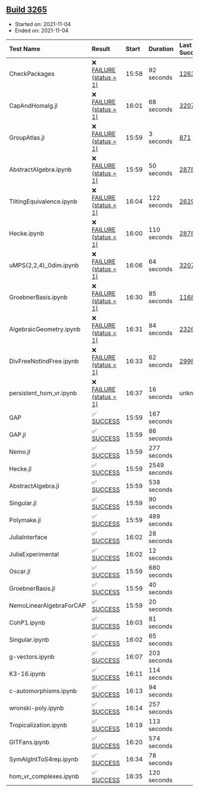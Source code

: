 ## [Build 3265](https://oscarci.mathematik.uni-kl.de/job/oscar-stable/3265/)

* Started on: 2021-11-04
* Ended on: 2021-11-04

| Test Name    | Result | Start | Duration | Last Success | First Failure |
|:-------------|:-------|:------|:---------|:-------------|:--------------|
| CheckPackages | ❌ [FAILURE (status = 1)](https://oscarci.mathematik.uni-kl.de/job/oscar-stable/3265/artifact/logs/build-3265/CheckPackages.log) | 15:58 | 92 seconds | [1263](https://oscarci.mathematik.uni-kl.de/job/oscar-stable/1263/) | [1264](https://oscarci.mathematik.uni-kl.de/job/oscar-stable/1264/) |
| CapAndHomalg.jl | ❌ [FAILURE (status = 1)](https://oscarci.mathematik.uni-kl.de/job/oscar-stable/3265/artifact/logs/build-3265/CapAndHomalg.jl.log) | 16:01 | 68 seconds | [3207](https://oscarci.mathematik.uni-kl.de/job/oscar-stable/3207/) | [3208](https://oscarci.mathematik.uni-kl.de/job/oscar-stable/3208/) |
| GroupAtlas.jl | ❌ [FAILURE (status = 1)](https://oscarci.mathematik.uni-kl.de/job/oscar-stable/3265/artifact/logs/build-3265/GroupAtlas.jl.log) | 15:59 | 3 seconds | [871](https://oscarci.mathematik.uni-kl.de/job/oscar-stable/871/) | [872](https://oscarci.mathematik.uni-kl.de/job/oscar-stable/872/) |
| AbstractAlgebra.ipynb | ❌ [FAILURE (status = 1)](https://oscarci.mathematik.uni-kl.de/job/oscar-stable/3265/artifact/logs/build-3265/AbstractAlgebra.ipynb.log) | 15:59 | 50 seconds | [2878](https://oscarci.mathematik.uni-kl.de/job/oscar-stable/2878/) | [2879](https://oscarci.mathematik.uni-kl.de/job/oscar-stable/2879/) |
| TiltingEquivalence.ipynb | ❌ [FAILURE (status = 1)](https://oscarci.mathematik.uni-kl.de/job/oscar-stable/3265/artifact/logs/build-3265/TiltingEquivalence.ipynb.log) | 16:04 | 122 seconds | [2629](https://oscarci.mathematik.uni-kl.de/job/oscar-stable/2629/) | [2630](https://oscarci.mathematik.uni-kl.de/job/oscar-stable/2630/) |
| Hecke.ipynb | ❌ [FAILURE (status = 1)](https://oscarci.mathematik.uni-kl.de/job/oscar-stable/3265/artifact/logs/build-3265/Hecke.ipynb.log) | 16:00 | 110 seconds | [2878](https://oscarci.mathematik.uni-kl.de/job/oscar-stable/2878/) | [2879](https://oscarci.mathematik.uni-kl.de/job/oscar-stable/2879/) |
| uMPS(2,2,4)_0dim.ipynb | ❌ [FAILURE (status = 1)](https://oscarci.mathematik.uni-kl.de/job/oscar-stable/3265/artifact/logs/build-3265/uMPS-2-2-4-_0dim.ipynb.log) | 16:06 | 64 seconds | [3207](https://oscarci.mathematik.uni-kl.de/job/oscar-stable/3207/) | [3208](https://oscarci.mathematik.uni-kl.de/job/oscar-stable/3208/) |
| GroebnerBasis.ipynb | ❌ [FAILURE (status = 1)](https://oscarci.mathematik.uni-kl.de/job/oscar-stable/3265/artifact/logs/build-3265/GroebnerBasis.ipynb.log) | 16:30 | 85 seconds | [1168](https://oscarci.mathematik.uni-kl.de/job/oscar-stable/1168/) | [1169](https://oscarci.mathematik.uni-kl.de/job/oscar-stable/1169/) |
| AlgebraicGeometry.ipynb | ❌ [FAILURE (status = 1)](https://oscarci.mathematik.uni-kl.de/job/oscar-stable/3265/artifact/logs/build-3265/AlgebraicGeometry.ipynb.log) | 16:31 | 84 seconds | [2326](https://oscarci.mathematik.uni-kl.de/job/oscar-stable/2326/) | [2327](https://oscarci.mathematik.uni-kl.de/job/oscar-stable/2327/) |
| DivFreeNotIndFree.ipynb | ❌ [FAILURE (status = 1)](https://oscarci.mathematik.uni-kl.de/job/oscar-stable/3265/artifact/logs/build-3265/DivFreeNotIndFree.ipynb.log) | 16:33 | 62 seconds | [2998](https://oscarci.mathematik.uni-kl.de/job/oscar-stable/2998/) | [2999](https://oscarci.mathematik.uni-kl.de/job/oscar-stable/2999/) |
| persistent_hom_vr.ipynb | ❌ [FAILURE (status = 1)](https://oscarci.mathematik.uni-kl.de/job/oscar-stable/3265/artifact/logs/build-3265/persistent_hom_vr.ipynb.log) | 16:37 | 16 seconds | unknown | unknown |
| GAP | ✅ [SUCCESS](https://oscarci.mathematik.uni-kl.de/job/oscar-stable/3265/artifact/logs/build-3265/GAP.log) | 15:59 | 167 seconds |  |  |
| GAP.jl | ✅ [SUCCESS](https://oscarci.mathematik.uni-kl.de/job/oscar-stable/3265/artifact/logs/build-3265/GAP.jl.log) | 15:59 | 86 seconds |  |  |
| Nemo.jl | ✅ [SUCCESS](https://oscarci.mathematik.uni-kl.de/job/oscar-stable/3265/artifact/logs/build-3265/Nemo.jl.log) | 15:59 | 277 seconds |  |  |
| Hecke.jl | ✅ [SUCCESS](https://oscarci.mathematik.uni-kl.de/job/oscar-stable/3265/artifact/logs/build-3265/Hecke.jl.log) | 15:59 | 2549 seconds |  |  |
| AbstractAlgebra.jl | ✅ [SUCCESS](https://oscarci.mathematik.uni-kl.de/job/oscar-stable/3265/artifact/logs/build-3265/AbstractAlgebra.jl.log) | 15:59 | 538 seconds |  |  |
| Singular.jl | ✅ [SUCCESS](https://oscarci.mathematik.uni-kl.de/job/oscar-stable/3265/artifact/logs/build-3265/Singular.jl.log) | 15:59 | 90 seconds |  |  |
| Polymake.jl | ✅ [SUCCESS](https://oscarci.mathematik.uni-kl.de/job/oscar-stable/3265/artifact/logs/build-3265/Polymake.jl.log) | 15:59 | 489 seconds |  |  |
| JuliaInterface | ✅ [SUCCESS](https://oscarci.mathematik.uni-kl.de/job/oscar-stable/3265/artifact/logs/build-3265/JuliaInterface.log) | 16:02 | 28 seconds |  |  |
| JuliaExperimental | ✅ [SUCCESS](https://oscarci.mathematik.uni-kl.de/job/oscar-stable/3265/artifact/logs/build-3265/JuliaExperimental.log) | 16:02 | 12 seconds |  |  |
| Oscar.jl | ✅ [SUCCESS](https://oscarci.mathematik.uni-kl.de/job/oscar-stable/3265/artifact/logs/build-3265/Oscar.jl.log) | 15:59 | 680 seconds |  |  |
| GroebnerBasis.jl | ✅ [SUCCESS](https://oscarci.mathematik.uni-kl.de/job/oscar-stable/3265/artifact/logs/build-3265/GroebnerBasis.jl.log) | 15:59 | 40 seconds |  |  |
| NemoLinearAlgebraForCAP | ✅ [SUCCESS](https://oscarci.mathematik.uni-kl.de/job/oscar-stable/3265/artifact/logs/build-3265/NemoLinearAlgebraForCAP.log) | 15:59 | 20 seconds |  |  |
| CohP1.ipynb | ✅ [SUCCESS](https://oscarci.mathematik.uni-kl.de/job/oscar-stable/3265/artifact/logs/build-3265/CohP1.ipynb.log) | 16:03 | 81 seconds |  |  |
| Singular.ipynb | ✅ [SUCCESS](https://oscarci.mathematik.uni-kl.de/job/oscar-stable/3265/artifact/logs/build-3265/Singular.ipynb.log) | 16:02 | 65 seconds |  |  |
| g-vectors.ipynb | ✅ [SUCCESS](https://oscarci.mathematik.uni-kl.de/job/oscar-stable/3265/artifact/logs/build-3265/g-vectors.ipynb.log) | 16:07 | 203 seconds |  |  |
| K3-16.ipynb | ✅ [SUCCESS](https://oscarci.mathematik.uni-kl.de/job/oscar-stable/3265/artifact/logs/build-3265/K3-16.ipynb.log) | 16:11 | 114 seconds |  |  |
| c-automorphisms.ipynb | ✅ [SUCCESS](https://oscarci.mathematik.uni-kl.de/job/oscar-stable/3265/artifact/logs/build-3265/c-automorphisms.ipynb.log) | 16:13 | 94 seconds |  |  |
| wronski-poly.ipynb | ✅ [SUCCESS](https://oscarci.mathematik.uni-kl.de/job/oscar-stable/3265/artifact/logs/build-3265/wronski-poly.ipynb.log) | 16:14 | 257 seconds |  |  |
| Tropicalization.ipynb | ✅ [SUCCESS](https://oscarci.mathematik.uni-kl.de/job/oscar-stable/3265/artifact/logs/build-3265/Tropicalization.ipynb.log) | 16:19 | 113 seconds |  |  |
| GITFans.ipynb | ✅ [SUCCESS](https://oscarci.mathematik.uni-kl.de/job/oscar-stable/3265/artifact/logs/build-3265/GITFans.ipynb.log) | 16:20 | 574 seconds |  |  |
| SymAlgIntToS4rep.ipynb | ✅ [SUCCESS](https://oscarci.mathematik.uni-kl.de/job/oscar-stable/3265/artifact/logs/build-3265/SymAlgIntToS4rep.ipynb.log) | 16:34 | 78 seconds |  |  |
| hom_vr_complexes.ipynb | ✅ [SUCCESS](https://oscarci.mathematik.uni-kl.de/job/oscar-stable/3265/artifact/logs/build-3265/hom_vr_complexes.ipynb.log) | 16:35 | 120 seconds |  |  |
